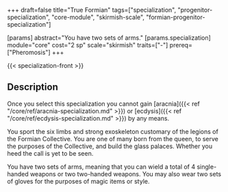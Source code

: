 +++
draft=false
title="True Formian"
tags=["specialization", "progenitor-specialization", "core-module", "skirmish-scale", "formian-progenitor-specialization"]

[params]
  abstract="You have two sets of arms."
  [params.specialization]
    module="core"
    cost="2 sp"
    scale="skirmish"
    traits=["-"]
    prereq=["Pheromosis"]
+++

{{< specialization-front >}}

## Description

Once you select this specialization you cannot gain [aracnia]({{< ref "/core/ref/aracnia-specialization.md" >}}) or [ecdysis]({{< ref "/core/ref/ecdysis-specialization.md" >}}) by any means.

You sport the six limbs and strong exoskeleton customary of the legions of the Formian Collective. You are one of many born from the queen, to serve the purposes of the Collective, and build the glass palaces. Whether you heed the call is yet to be seen.

You have two sets of arms, meaning that you can wield a total of 4 single-handed weapons or two two-handed weapons. You may also wear two sets of gloves for the purposes of magic items or style.

